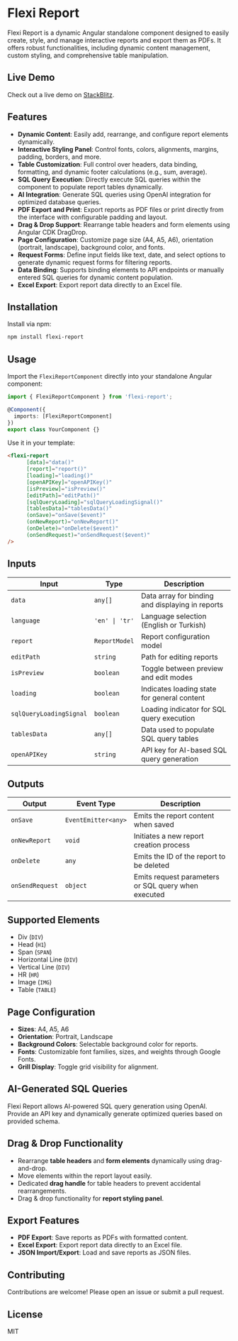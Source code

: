 # Flexi Report

Flexi Report is a dynamic Angular standalone component designed to easily create, style, and manage interactive reports and export them as PDFs. It offers robust functionalities, including dynamic content management, custom styling, and comprehensive table manipulation.

## Live Demo

Check out a live demo on <a href="https://bolt.new/~/stackblitz-starters-1e3ed8qu">StackBlitz</a>.

## Features

- **Dynamic Content**: Easily add, rearrange, and configure report elements dynamically.
- **Interactive Styling Panel**: Control fonts, colors, alignments, margins, padding, borders, and more.
- **Table Customization**: Full control over headers, data binding, formatting, and dynamic footer calculations (e.g., sum, average).
- **SQL Query Execution**: Directly execute SQL queries within the component to populate report tables dynamically.
- **AI Integration**: Generate SQL queries using OpenAI integration for optimized database queries.
- **PDF Export and Print**: Export reports as PDF files or print directly from the interface with configurable padding and layout.
- **Drag & Drop Support**: Rearrange table headers and form elements using Angular CDK DragDrop.
- **Page Configuration**: Customize page size (A4, A5, A6), orientation (portrait, landscape), background color, and fonts.
- **Request Forms**: Define input fields like text, date, and select options to generate dynamic request forms for filtering reports.
- **Data Binding**: Supports binding elements to API endpoints or manually entered SQL queries for dynamic content population.
- **Excel Export**: Export report data directly to an Excel file.

## Installation

Install via npm:

```bash
npm install flexi-report
```

## Usage

Import the `FlexiReportComponent` directly into your standalone Angular component:

```typescript
import { FlexiReportComponent } from 'flexi-report';

@Component({
  imports: [FlexiReportComponent]
})
export class YourComponent {}
```

Use it in your template:

```html
<flexi-report
      [data]="data()"
      [report]="report()"
      [loading]="loading()"
      [openAPIKey]="openAPIKey()"
      [isPreview]="isPreview()"
      [editPath]="editPath()"
      [sqlQueryLoading]="sqlQueryLoadingSignal()"
      [tablesData]="tablesData()"
      (onSave)="onSave($event)"
      (onNewReport)="onNewReport()"
      (onDelete)="onDelete($event)"
      (onSendRequest)="onSendRequest($event)"
/>
```

## Inputs

| Input                   | Type           | Description                                      |
| ----------------------- | -------------- | ------------------------------------------------ |
| `data`                  | `any[]`        | Data array for binding and displaying in reports |
| `language`              | `'en' \| 'tr'` | Language selection (English or Turkish)          |
| `report`                | `ReportModel`  | Report configuration model                       |
| `editPath`              | `string`       | Path for editing reports                         |
| `isPreview`             | `boolean`      | Toggle between preview and edit modes            |
| `loading`               | `boolean`      | Indicates loading state for general content      |
| `sqlQueryLoadingSignal` | `boolean`      | Loading indicator for SQL query execution        |
| `tablesData`            | `any[]`        | Data used to populate SQL query tables           |
| `openAPIKey`            | `string`       | API key for AI-based SQL query generation        |

## Outputs

| Output        | Event Type          | Description                              |
| ------------- | ------------------- | ---------------------------------------- |
| `onSave`      | `EventEmitter<any>` | Emits the report content when saved      |
| `onNewReport` | `void`              | Initiates a new report creation process  |
| `onDelete`    | `any`               | Emits the ID of the report to be deleted |
| `onSendRequest` | `object`          | Emits request parameters or SQL query when executed   |

## Supported Elements

- Div (`DIV`)
- Head (`H1`)
- Span (`SPAN`)
- Horizontal Line (`DIV`)
- Vertical Line (`DIV`)
- HR (`HR`)
- Image (`IMG`)
- Table (`TABLE`)

## Page Configuration

- **Sizes**: A4, A5, A6
- **Orientation**: Portrait, Landscape
- **Background Colors**: Selectable background color for reports.
- **Fonts**: Customizable font families, sizes, and weights through Google Fonts.
- **Grill Display**: Toggle grid visibility for alignment.

## AI-Generated SQL Queries

Flexi Report allows AI-powered SQL query generation using OpenAI. Provide an API key and dynamically generate optimized queries based on provided schema.

## Drag & Drop Functionality

- Rearrange **table headers** and **form elements** dynamically using drag-and-drop.
- Move elements within the report layout easily.
- Dedicated **drag handle** for table headers to prevent accidental rearrangements.
- Drag & drop functionality for **report styling panel**.

## Export Features

- **PDF Export**: Save reports as PDFs with formatted content.
- **Excel Export**: Export report data directly to an Excel file.
- **JSON Import/Export**: Load and save reports as JSON files.

## Contributing

Contributions are welcome! Please open an issue or submit a pull request.

## License

MIT
